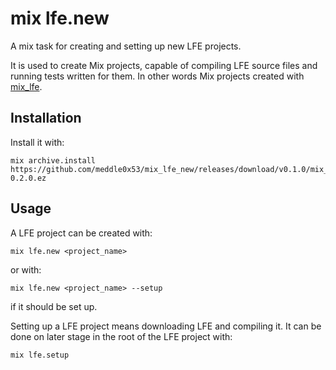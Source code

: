 # mix lfe.new

A mix task for creating and setting up new LFE projects.

It is used to create Mix projects, capable of compiling LFE source files and
running tests written for them.
In other words Mix projects created with [mix_lfe](https://github.com/meddle0x53/mix_lfe).

## Installation

Install it with:

```
mix archive.install https://github.com/meddle0x53/mix_lfe_new/releases/download/v0.1.0/mix_lfe_new-0.2.0.ez
```

## Usage

A LFE project can be created with:

```
mix lfe.new <project_name>
```

or with:

```
mix lfe.new <project_name> --setup
```

if it should be set up.

Setting up a LFE project means downloading LFE and compiling it.
It can be done on later stage in the root of the LFE project with:

```
mix lfe.setup
```

